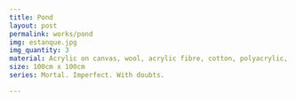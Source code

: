 ```yaml
---
title: Pond
layout: post
permalink: works/pond
img: estanque.jpg
img_quantity: 3
material: Acrylic on canvas, wool, acrylic fibre, cotton, polyacrylic, raffia rayon
size: 100cm x 100cm
series: Mortal. Imperfect. With doubts.

---
```

